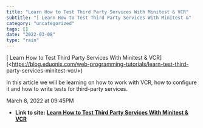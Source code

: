 ```yaml
---
title: "Learn How to Test Third Party Services With Minitest & VCR"
subtitle: "[ Learn How to Test Third Party Services With Minitest &"
category: "uncategorized"
tags: []
date: "2022-03-08"
type: "rain"
---
```

[ Learn How to Test Third Party Services With Minitest &
VCR](<https://blog.eduonix.com/web-programming-tutorials/learn-test-third-
party-services-minitest-vcr/>)

In this article we will be learning on how to work with VCR, how to configure
it and how to write tests for third-party services.

March 8, 2022 at 09:45PM


* **Link to site:** **[Learn How to Test Third Party Services With Minitest & VCR](None)**